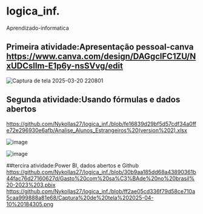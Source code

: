 # logica_inf.
Aprendizado-informatica 

## Primeira atividade:Apresentação pessoal-canva https://www.canva.com/design/DAGgclFC1ZU/NxUDCsllm-E1p6y-nsSVvg/edit

![Captura de tela 2025-03-20 220801](https://github.com/user-attachments/assets/cb13c35b-1669-4ce6-a1c6-02e275d35dc6)

## Segunda atividade:Usando fórmulas e dados abertos 
https://github.com/Nykollas27/logica_inf./blob/fe16839d29bf5d57cdf34a0ffe72e296930e6afb/Analise_Alunos_Estrangeiros%20(version%202).xlsx

![image](https://github.com/user-attachments/assets/f667fa98-af3d-48f2-92ef-27e79139d703)

![image](https://github.com/user-attachments/assets/4da4fc4b-8f3a-4761-beb3-93ea0fd2a7a3)

##tercira atividade:Power BI, dados abertos e Github
https://github.com/Nykollas27/logica_inf./blob/30b9aa185dd68a43890361b44fac76d27160627d/Gasto%20com%20sa%C3%BAde%20no%20brasil%20-2023%203.pbix
https://github.com/Nykollas27/logica_inf./blob/ff2ae05cd336f79d58ce710a5caa999888a81e68/Captura%20de%20tela%202025-04-10%20184305.png
